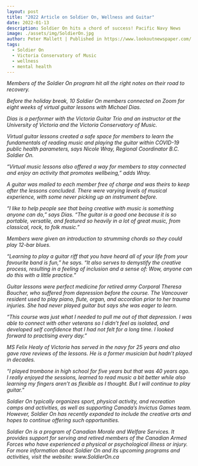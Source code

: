 ```yaml
---
layout: post
title: "2022 Article on Soldier On, Wellness and Guitar"
date: 2022-01-13
description: Soldier On hits a chord of success! Pacific Navy News
image: ./assets/img/SoldierOn.jpg
author: Peter Mallett | Published in https://www.lookoutnewspaper.com/
tags:
  - Soldier On
  - Victoria Conservatory of Music
  - wellness
  - mental health
---
```


<p><em>Members of the Soldier On program hit all the right notes on their road to recovery.

<p>Before the holiday break, 10 Soldier On members connected on Zoom for eight weeks of virtual guitar lessons with Michael Dias.</p>

<p>Dias is a performer with the Victoria Guitar Trio and an instructor at the University of Victoria and the Victoria Conservatory of Music.</p>

<p>Virtual guitar lessons created a safe space for members to learn the fundamentals of reading music and playing the guitar within COVID-19 public health parameters, says Nicole Wray, Regional Coordinator B.C. Soldier On.

“Virtual music lessons also offered a way for members to stay connected and enjoy an activity that promotes wellbeing,” adds Wray.

A guitar was mailed to each member free of charge and was theirs to keep after the lessons concluded. There were varying levels of musical experience, with some never picking up an instrument before.

<p>“I like to help people see that being creative with music is something anyone can do,” says Dias. “The guitar is a good one because it is so portable, versatile, and featured so heavily in a lot of great music, from classical, rock, to folk music.”

Members were given an introduction to strumming chords so they could play 12-bar blues.</p>



<p>“Learning to play a guitar riff that you have heard all of your life from your favourite band is fun,” he says. “It also serves to demystify the creative process, resulting in a feeling of inclusion and a sense of: Wow, anyone can do this with a little practice.”</p>

<p>Guitar lessons were perfect medicine for retired army Corporal Theresa Boucher, who suffered from depression before the course. The Vancouver resident used to play piano, flute, organ, and accordion prior to her trauma injuries. She had never played guitar but says she was eager to learn.

“This course was just what I needed to pull me out of that depression. I was able to connect with other veterans so I didn’t feel as isolated, and developed self confidence that I had not felt for a long time. I looked forward to practising every day.”</p>

<p>MS Felix Healy of Victoria has served in the navy for 25 years and also gave rave reviews of the lessons. He is a former musician but hadn’t played in decades.

“I played trombone in high school for five years but that was 40 years ago. I really enjoyed the sessions, learned to read music a bit better while also learning my fingers aren’t as flexible as I thought. But I will continue to play guitar.”</p>

<p>Soldier On typically organizes sport, physical activity, and recreation camps and activities, as well as supporting Canada’s Invictus Games team. However, Soldier On has recently expanded to include the creative arts and hopes to continue offering such opportunities.</p>

<p>Soldier On is a program of Canadian Morale and Welfare Services. It provides support for serving and retired members of the Canadian Armed Forces who have experienced a physical or psychological illness or injury. For more information about Soldier On and its upcoming programs and activities, visit the website: www.SoldierOn.ca</p><br>
</p>


                                             
